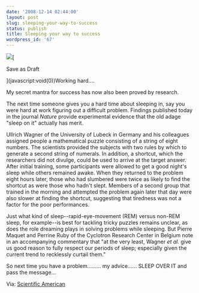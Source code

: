 ```yaml
---
date: '2008-12-14 02:44:00'
layout: post
slug: sleeping-your-way-to-success
status: publish
title: Sleeping your way to success
wordpress_id: '67'
---
```


[![](http://4.bp.blogspot.com/_BQ0a8k-GX20/SUQf6Bh9WyI/AAAAAAAACBs/KuCeKvQBLOc/s400/Photo+89.jpg)](http://4.bp.blogspot.com/_BQ0a8k-GX20/SUQf6Bh9WyI/AAAAAAAACBs/KuCeKvQBLOc/s1600-h/Photo+89.jpg)[

Save as Draft

](javascript:void(0))Working hard....  


My secret mantra for success has now also been proved by research.  


The next time someone gives you a hard time about sleeping in, say you were hard at work figuring out a difficult problem. Findings published today in the journal _Nature_ provide experimental evidence that the old adage "sleep on it" actually has merit.    

Ullrich Wagner of the University of Lubeck in Germany and his colleagues assigned people a mathematical puzzle consisting of a string of eight numbers. The scientists provided the subjects with two rules by which to generate a second string of numerals. In addition, a shortcut, which the researchers did not divulge, could be used to arrive at the target answer. After initial training, some participants were allowed to get a good night's sleep while others remained awake. When they returned to the problem eight hours later, those who had slumbered were twice as likely to find the shortcut as were those who hadn't slept. Members of a second group that trained in the morning and attempted the problem again later that day were also slower at finding the shortcut, suggesting that tiredness was not a factor for the poor performances. 

Just what kind of sleep--rapid-eye-movement (REM) versus non-REM sleep, for example--is best for tackling tricky puzzles remains unclear, as does the role dreaming plays in solving problems while sleeping. But Pierre Maquet and Perrine Ruby of the Cyclotron Research Center in Belgium note in an accompanying commentary that "at the very least, Wagner _et al._ give us good reason to fully respect our periods of sleep; especially given the current trend to recklessly curtail them."      
  
So next time you have a problem......... my advice...... SLEEP OVER IT and pass the message...  
  
Via: [Scientific American](http://www.sciam.com/article.cfm?id=experiment-shows-you-real)
